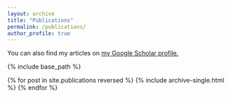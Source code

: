 ```yaml
---
layout: archive
title: "Publications"
permalink: /publications/
author_profile: true
---
```

You can also find my articles on <u><a href="https://scholar.google.co.in/citations?user=Vf37kxQAAAAJ&hl=en">my Google Scholar profile</a>.</u>

{% include base_path %}

{% for post in site.publications reversed %}
  {% include archive-single.html %}
{% endfor %}
